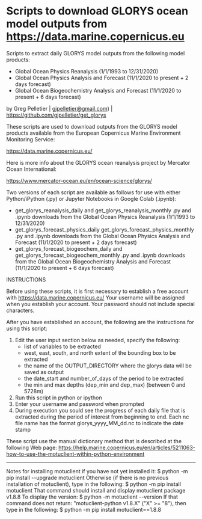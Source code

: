 # Scripts to download GLORYS ocean model outputs from https://data.marine.copernicus.eu

Scripts to extract daily GLORYS model outputs from the following model products:
- Global Ocean Physics Reanalysis (1/1/1993 to 12/31/2020)
- Global Ocean Physics Analysis and Forecast (11/1/2020 to present + 2 days forecast)
- Global Ocean Biogeochemistry Analysis and Forecast (11/1/2020 to present + 6 days forecast)

by Greg Pelletier | gjpelletier@gmail.com) | https://github.com/gjpelletier/get_glorys

These scripts are used to download outputs from the GLORYS model products available from the European Copernicus Marine Environment Monitoring Service:

https://data.marine.copernicus.eu/

Here is more info about the GLORYS ocean reanalysis project by Mercator Ocean International:

https://www.mercator-ocean.eu/en/ocean-science/glorys/

Two versions of each script are available as follows for use with either Python/iPython (.py) or Jupyter Notebooks in Google Colab (.ipynb):

- get_glorys_reanalysis_daily and get_glorys_reanalysis_monthly .py and .ipynb downloads from the Global Ocean Physics Reanalysis (1/1/1993 to 12/31/2020)
- get_glorys_forecast_physics_daily get_glorys_forecast_physics_monthly .py and .ipynb downloads from the Global Ocean Physics Analysis and Forecast (11/1/2020 to present + 2 days forecast)
- get_glorys_forecast_biogeochem_daily and get_glorys_forecast_biogeochem_monthly .py and .ipynb downloads from the Global Ocean Biogeochemistry Analysis and Forecast (11/1/2020 to present + 6 days forecast)

INSTRUCTIONS

Before using these scripts, it is first necessary to establish a free account with https://data.marine.copernicus.eu/
Your username will be assigned when you establish your account. Your password should not include special characters.

After you have established an account, the following are the instructions for using this script:

1) Edit the user input section below as needed, specify the following:
   - list of variables to be extracted
 	- west, east, south, and north extent of the bounding box to be extracted
 	- the name of the OUTPUT_DIRECTORY where the glorys data will be saved as output
  	- the date_start and number_of_days of the period to be extracted
   - the min and max depths (dep_min and dep_max) (between 0 and 5728m)
2) Run this script in python or ipython
3) Enter your username and password when prompted
4) During execution you sould see the progress of each daily file that is extracted during the period of interest 
   from beginning to end. Each nc file name has the format glorys_yyyy_MM_dd.nc to indicate the date stamp

These script use the manual dictionary method that is described at the following Web page:
https://help.marine.copernicus.eu/en/articles/5211063-how-to-use-the-motuclient-within-python-environment
- - -
Notes for installing motuclient if you have not yet installed it:
     $ python -m pip install --upgrade motuclient
  Otherwise (if there is no previous installation of motuclient), 
  type in the following:
     $ python -m pip install motuclient
  That command should install and display motuclient package v1.8.8
  To display the version:
     $ python -m motuclient --version
  If that command does not return: "motuclient-python v1.8.X" ("X" >= "8"), 
  then type in the following:
    $ python -m pip install motuclient==1.8.8
